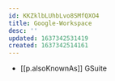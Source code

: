 ```yaml
---
id: KKZklbLUhbLvo8SMfQXO4
title: Google-Workspace
desc: ''
updated: 1637342531419
created: 1637342514161
---
```



- [[p.alsoKnownAs]] GSuite
